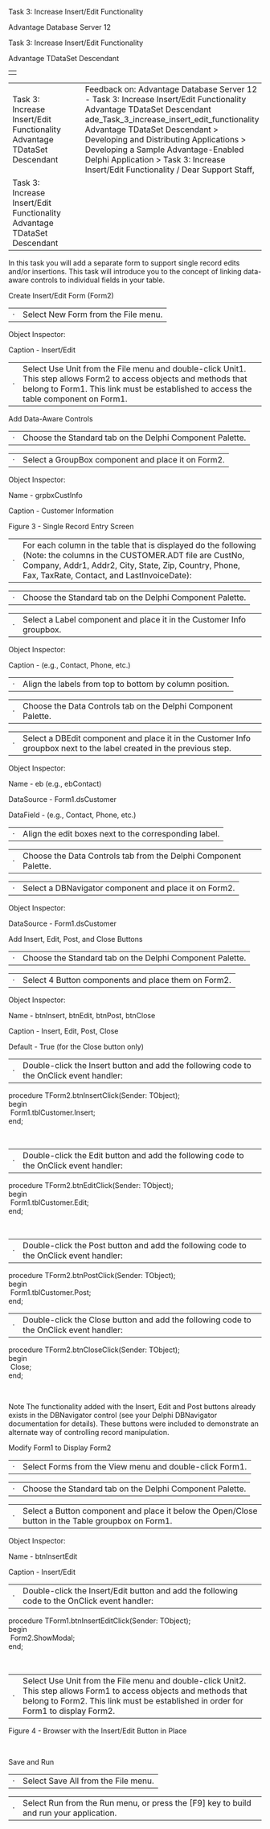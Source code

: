 Task 3: Increase Insert/Edit Functionality




Advantage Database Server 12  

Task 3: Increase Insert/Edit Functionality

Advantage TDataSet Descendant

|  |
| --- |
|  |

|  |  |  |  |  |
| --- | --- | --- | --- | --- |
| Task 3: Increase Insert/Edit Functionality  Advantage TDataSet Descendant |  |  | Feedback on: Advantage Database Server 12 - Task 3: Increase Insert/Edit Functionality Advantage TDataSet Descendant ade\_Task\_3\_increase\_insert\_edit\_functionality Advantage TDataSet Descendant > Developing and Distributing Applications > Developing a Sample Advantage-Enabled Delphi Application > Task 3: Increase Insert/Edit Functionality / Dear Support Staff, |  |
| Task 3: Increase Insert/Edit Functionality  Advantage TDataSet Descendant |  |  |  |  |

In this task you will add a separate form to support single record edits and/or insertions. This task will introduce you to the concept of linking data-aware controls to individual fields in your table.

Create Insert/Edit Form (Form2)

|  |  |
| --- | --- |
| · | Select New Form from the File menu. |

Object Inspector:

Caption - Insert/Edit

|  |  |
| --- | --- |
| · | Select Use Unit from the File menu and double-click Unit1. This step allows Form2 to access objects and methods that belong to Form1. This link must be established to access the table component on Form1. |

Add Data-Aware Controls

|  |  |
| --- | --- |
| · | Choose the Standard tab on the Delphi Component Palette. |

|  |  |
| --- | --- |
| · | Select a GroupBox component and place it on Form2. |

Object Inspector:

Name - grpbxCustInfo

Caption - Customer Information

Figure 3 - Single Record Entry Screen

|  |  |
| --- | --- |
| · | For each column in the table that is displayed do the following (Note: the columns in the CUSTOMER.ADT file are CustNo, Company, Addr1, Addr2, City, State, Zip, Country, Phone, Fax, TaxRate, Contact, and LastInvoiceDate): |

|  |  |
| --- | --- |
| · | Choose the Standard tab on the Delphi Component Palette. |

|  |  |
| --- | --- |
| · | Select a Label component and place it in the Customer Info groupbox. |

Object Inspector:

Caption -<name of field> (e.g., Contact, Phone, etc.)

|  |  |
| --- | --- |
| · | Align the labels from top to bottom by column position. |

|  |  |
| --- | --- |
| · | Choose the Data Controls tab on the Delphi Component Palette. |

|  |  |
| --- | --- |
| · | Select a DBEdit component and place it in the Customer Info groupbox next to the label created in the previous step. |

Object Inspector:

Name - eb<name of field> (e.g., ebContact)

DataSource - Form1.dsCustomer

DataField - <name of field> (e.g., Contact, Phone, etc.)

|  |  |
| --- | --- |
| · | Align the edit boxes next to the corresponding label. |

|  |  |
| --- | --- |
| · | Choose the Data Controls tab from the Delphi Component Palette. |

|  |  |
| --- | --- |
| · | Select a DBNavigator component and place it on Form2. |

Object Inspector:

DataSource - Form1.dsCustomer

Add Insert, Edit, Post, and Close Buttons

|  |  |
| --- | --- |
| · | Choose the Standard tab on the Delphi Component Palette. |

|  |  |
| --- | --- |
| · | Select 4 Button components and place them on Form2. |

Object Inspector:

Name - btnInsert, btnEdit, btnPost, btnClose

Caption - Insert, Edit, Post, Close

Default - True (for the Close button only)

|  |  |
| --- | --- |
| · | Double-click the Insert button and add the following code to the OnClick event handler: |

procedure TForm2.btnInsertClick(Sender: TObject);  
begin  
  Form1.tblCustomer.Insert;   
end;

 

|  |  |
| --- | --- |
| · | Double-click the Edit button and add the following code to the OnClick event handler: |

procedure TForm2.btnEditClick(Sender: TObject);  
begin  
  Form1.tblCustomer.Edit;   
end;

 

|  |  |
| --- | --- |
| · | Double-click the Post button and add the following code to the OnClick event handler: |

procedure TForm2.btnPostClick(Sender: TObject);  
begin  
  Form1.tblCustomer.Post;   
end;

|  |  |
| --- | --- |
| · | Double-click the Close button and add the following code to the OnClick event handler: |

procedure TForm2.btnCloseClick(Sender: TObject);  
begin  
  Close;  
end;

 

Note The functionality added with the Insert, Edit and Post buttons already exists in the DBNavigator control (see your Delphi DBNavigator documentation for details). These buttons were included to demonstrate an alternate way of controlling record manipulation.

Modify Form1 to Display Form2

|  |  |
| --- | --- |
| · | Select Forms from the View menu and double-click Form1. |

|  |  |
| --- | --- |
| · | Choose the Standard tab on the Delphi Component Palette. |

|  |  |
| --- | --- |
| · | Select a Button component and place it below the Open/Close button in the Table groupbox on Form1. |

Object Inspector:

Name - btnInsertEdit

Caption - Insert/Edit

|  |  |
| --- | --- |
| · | Double-click the Insert/Edit button and add the following code to the OnClick event handler: |

procedure TForm1.btnInsertEditClick(Sender: TObject);  
begin  
  Form2.ShowModal;   
end;

 

|  |  |
| --- | --- |
| · | Select Use Unit from the File menu and double-click Unit2. This step allows Form1 to access objects and methods that belong to Form2. This link must be established in order for Form1 to display Form2. |

Figure 4 - Browser with the Insert/Edit Button in Place

 

Save and Run

|  |  |
| --- | --- |
| · | Select Save All from the File menu. |

|  |  |
| --- | --- |
| · | Select Run from the Run menu, or press the [F9] key to build and run your application. |